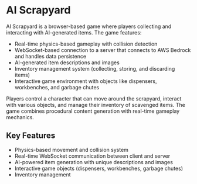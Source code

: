 # AI Scrapyard

AI Scrapyard is a browser-based game where players collecting and interacting with AI-generated items. The game features:

- Real-time physics-based gameplay with collision detection
- WebSocket-based connection to a server that connects to AWS Bedrock and handles data persistence
- AI-generated item descriptions and images
- Inventory management system (collecting, storing, and discarding items)
- Interactive game environment with objects like dispensers, workbenches, and garbage chutes

Players control a character that can move around the scrapyard, interact with various objects, and manage their inventory of scavenged items. The game combines procedural content generation with real-time gameplay mechanics.

## Key Features

- Physics-based movement and collision system
- Real-time WebSocket communication between client and server
- AI-powered item generation with unique descriptions and images
- Interactive game objects (dispensers, workbenches, garbage chutes)
- Inventory management